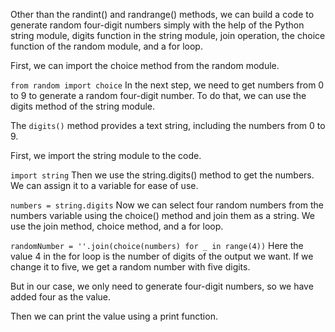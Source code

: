 Other than the randint() and randrange() methods, we can build a code to generate random four-digit numbers simply with the help of the Python string module, digits function in the string module, join operation, the choice function of the random module, and a for loop.

First, we can import the choice method from the random module.

`from random import choice`
In the next step, we need to get numbers from 0 to 9 to generate a random four-digit number. To do that, we can use the digits method of the string module.

The `digits()` method provides a text string, including the numbers from 0 to 9.

First, we import the string module to the code.

`import string`
Then we use the string.digits() method to get the numbers. We can assign it to a variable for ease of use.

`numbers = string.digits`
Now we can select four random numbers from the numbers variable using the choice() method and join them as a string. We use the join method, choice method, and a for loop.

`randomNumber = ''.join(choice(numbers) for _ in range(4))`
Here the value 4 in the for loop is the number of digits of the output we want. If we change it to five, we get a random number with five digits.

But in our case, we only need to generate four-digit numbers, so we have added four as the value.

Then we can print the value using a print function.
